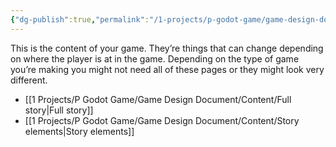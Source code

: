```yaml
---
{"dg-publish":true,"permalink":"/1-projects/p-godot-game/game-design-document/content/content/","pinned":true,"created":"2024-11-11T09:00:19.737+01:00","updated":"2024-04-14T18:09:41.590+02:00"}
---
```



This is the content of your game. They’re things that can change depending on where the player is at in the game. Depending on the type of game you’re making you might not need all of these pages or they might look very different.


- [[1 Projects/P Godot Game/Game Design Document/Content/Full story\|Full story]]
- [[1 Projects/P Godot Game/Game Design Document/Content/Story elements\|Story elements]]


